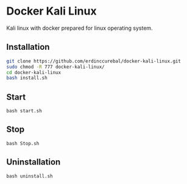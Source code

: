 
# Docker Kali Linux
Kali linux with docker prepared for linux operating system.


## Installation
```sh
git clone https://github.com/erdinccurebal/docker-kali-linux.git
sudo chmod -R 777 docker-kali-linux/
cd docker-kali-linux
bash install.sh
```

## Start
```
bash start.sh
```

## Stop
```
bash Stop.sh
```

## Uninstallation
```
bash uninstall.sh
```
